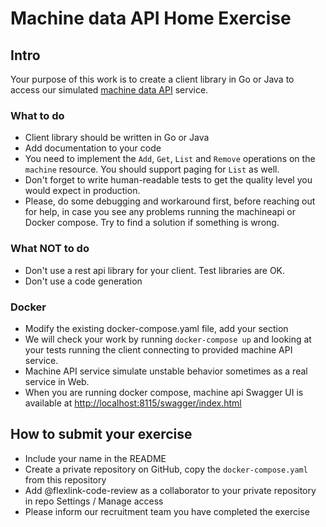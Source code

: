 # Machine data API Home Exercise

## Intro
Your purpose of this work is to create a client library 
in Go or Java to access our simulated [machine data API](./api/swagger.yaml) service. 

### What to do
- Client library should be written in Go or Java
- Add documentation to your code
- You need to implement the `Add`, `Get`, `List` and `Remove` operations on the `machine` resource. You should support paging for `List` as well.
- Don't forget to write human-readable tests to get the quality level you would expect in production. 
- Please, do some debugging and workaround first, before reaching out for help, in case you see any problems running the machineapi or Docker compose. Try to find a solution if something is wrong. 

### What NOT to do
- Don't use a rest api library for your client. Test libraries are OK.
- Don't use a code generation

### Docker
 - Modify the existing docker-compose.yaml file, add your section
 - We will check your work by running `docker-compose up` and looking at your tests running the client connecting to provided machine API service. 
 - Machine API service simulate unstable behavior sometimes as a real service in Web. 
 - When you are running docker compose, machine api Swagger UI is available at [http://localhost:8115/swagger/index.html](http://localhost:8115/swagger/index.html) 
 
## How to submit your exercise
- Include your name in the README 
- Create a private repository on GitHub, copy the `docker-compose.yaml` from this repository
- Add @flexlink-code-review as a collaborator to your private repository in repo Settings / Manage access
- Please inform our recruitment team you have completed the exercise

